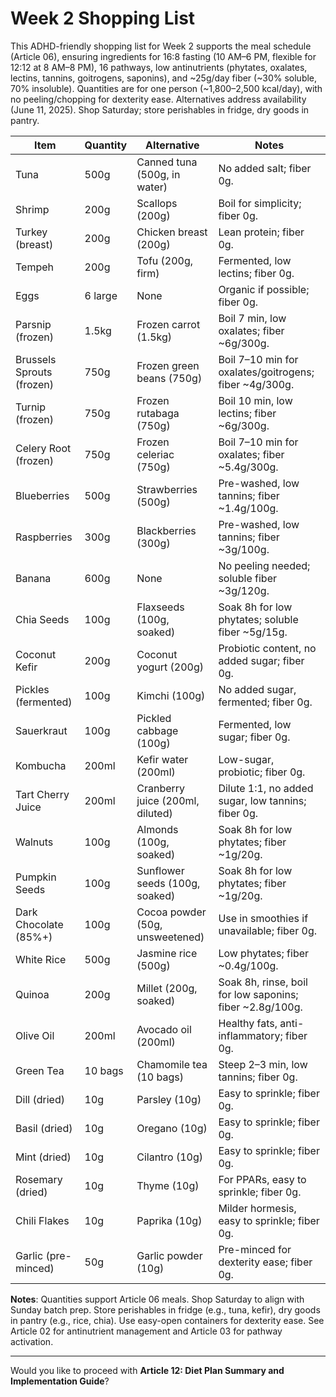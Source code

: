 # Week 2 Shopping List

This ADHD-friendly shopping list for Week 2 supports the meal schedule (Article 06), ensuring ingredients for 16:8 fasting (10 AM–6 PM, flexible for 12:12 at 8 AM–8 PM), 16 pathways, low antinutrients (phytates, oxalates, lectins, tannins, goitrogens, saponins), and ~25g/day fiber (~30% soluble, 70% insoluble). Quantities are for one person (~1,800–2,500 kcal/day), with no peeling/chopping for dexterity ease. Alternatives address availability (June 11, 2025). Shop Saturday; store perishables in fridge, dry goods in pantry.

| **Item**                  | **Quantity** | **Alternative**                  | **Notes**                                                |
| ------------------------- | ------------ | -------------------------------- | -------------------------------------------------------- |
| Tuna                      | 500g         | Canned tuna (500g, in water)     | No added salt; fiber 0g.                                 |
| Shrimp                    | 200g         | Scallops (200g)                  | Boil for simplicity; fiber 0g.                           |
| Turkey (breast)           | 200g         | Chicken breast (200g)            | Lean protein; fiber 0g.                                  |
| Tempeh                    | 200g         | Tofu (200g, firm)                | Fermented, low lectins; fiber 0g.                        |
| Eggs                      | 6 large      | None                             | Organic if possible; fiber 0g.                           |
| Parsnip (frozen)          | 1.5kg        | Frozen carrot (1.5kg)            | Boil 7 min, low oxalates; fiber ~6g/300g.                |
| Brussels Sprouts (frozen) | 750g         | Frozen green beans (750g)        | Boil 7–10 min for oxalates/goitrogens; fiber ~4g/300g.   |
| Turnip (frozen)           | 750g         | Frozen rutabaga (750g)           | Boil 10 min, low lectins; fiber ~6g/300g.                |
| Celery Root (frozen)      | 750g         | Frozen celeriac (750g)           | Boil 7–10 min for oxalates; fiber ~5.4g/300g.            |
| Blueberries               | 500g         | Strawberries (500g)              | Pre-washed, low tannins; fiber ~1.4g/100g.               |
| Raspberries               | 300g         | Blackberries (300g)              | Pre-washed, low tannins; fiber ~3g/100g.                 |
| Banana                    | 600g         | None                             | No peeling needed; soluble fiber ~3g/120g.               |
| Chia Seeds                | 100g         | Flaxseeds (100g, soaked)         | Soak 8h for low phytates; soluble fiber ~5g/15g.         |
| Coconut Kefir             | 200g         | Coconut yogurt (200g)            | Probiotic content, no added sugar; fiber 0g.             |
| Pickles (fermented)       | 100g         | Kimchi (100g)                    | No added sugar, fermented; fiber 0g.                     |
| Sauerkraut                | 100g         | Pickled cabbage (100g)           | Fermented, low sugar; fiber 0g.                          |
| Kombucha                  | 200ml        | Kefir water (200ml)              | Low-sugar, probiotic; fiber 0g.                          |
| Tart Cherry Juice         | 200ml        | Cranberry juice (200ml, diluted) | Dilute 1:1, no added sugar, low tannins; fiber 0g.       |
| Walnuts                   | 100g         | Almonds (100g, soaked)           | Soak 8h for low phytates; fiber ~1g/20g.                 |
| Pumpkin Seeds             | 100g         | Sunflower seeds (100g, soaked)   | Soak 8h for low phytates; fiber ~1g/20g.                 |
| Dark Chocolate (85%+)     | 100g         | Cocoa powder (50g, unsweetened)  | Use in smoothies if unavailable; fiber 0g.               |
| White Rice                | 500g         | Jasmine rice (500g)              | Low phytates; fiber ~0.4g/100g.                          |
| Quinoa                    | 200g         | Millet (200g, soaked)            | Soak 8h, rinse, boil for low saponins; fiber ~2.8g/100g. |
| Olive Oil                 | 200ml        | Avocado oil (200ml)              | Healthy fats, anti-inflammatory; fiber 0g.               |
| Green Tea                 | 10 bags      | Chamomile tea (10 bags)          | Steep 2–3 min, low tannins; fiber 0g.                    |
| Dill (dried)              | 10g          | Parsley (10g)                    | Easy to sprinkle; fiber 0g.                              |
| Basil (dried)             | 10g          | Oregano (10g)                    | Easy to sprinkle; fiber 0g.                              |
| Mint (dried)              | 10g          | Cilantro (10g)                   | Easy to sprinkle; fiber 0g.                              |
| Rosemary (dried)          | 10g          | Thyme (10g)                      | For PPARs, easy to sprinkle; fiber 0g.                   |
| Chili Flakes              | 10g          | Paprika (10g)                    | Milder hormesis, easy to sprinkle; fiber 0g.             |
| Garlic (pre-minced)       | 50g          | Garlic powder (10g)              | Pre-minced for dexterity ease; fiber 0g.                 |

**Notes**: Quantities support Article 06 meals. Shop Saturday to align with Sunday batch prep. Store perishables in fridge (e.g., tuna, kefir), dry goods in pantry (e.g., rice, chia). Use easy-open containers for dexterity ease. See Article 02 for antinutrient management and Article 03 for pathway activation.

---

Would you like to proceed with **Article 12: Diet Plan Summary and Implementation Guide**?


